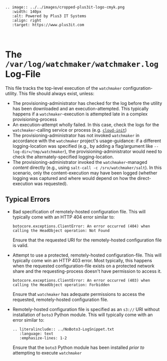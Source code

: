 ```{eval-rst}
.. image:: ../../images/cropped-plus3it-logo-cmyk.png
   :width: 140px
   :alt: Powered by Plus3 IT Systems
   :align: right
   :target: https://www.plus3it.com
```
<br>

# The `/var/log/watchmaker/watchmaker.log` Log-File

This file tracks the top-level execution of the `watchmaker` configuration-utility. This file should always exist, unless:

- The provisioning-administrator has checked for the log before the utility has been downloaded and an execution-attempted. This typically happens if a `watchmaker`-execution is attempted late in a complex provisioning-process
- An execution-attempt wholly failed. In this case, check the logs for the `watchmaker`-calling service or process (e.g. [`cloud-init`](cloud-init.log.md))
- The provisioning-administrator has not invoked `watchmaker` in accordance with the `watchmaker` project's usage-guidance: if a different logging-location was specified (e.g., by adding a flag/argument like `--log-dir=/tmp/watchmaker`), the provisioning-administrator would need to check the alternately-specified logging-location.
- The provisioning-administrator invoked the `watchmaker`-managed _content_ directly (e.g., using `salt-call -c /srv/watchmaker/salt`). In this scenario, only the content-execution may have been logged (whether logging was captured and where would depend on how the direct-execution was requested).

## Typical Errors

* Bad specification of remotely-hosted configuration file. This will typically come with an HTTP 404 error similar to:
    ~~~
    botocore.exceptions.ClientError: An error occurred (404) when calling the HeadObject operation: Not Found
    ~~~

    Ensure that the requested URI for the remotely-hosted configuration file is valid.
* Attempt to use a protected, remotely-hosted configuration-file. This will typically come win an HTTP 403 error. Most typically, this happens when the requested configuration-file exists on a protected network share and the requesting-process doesn't have permission to access it.
    ~~~
    botocore.exceptions.ClientError: An error occurred (403) when calling the HeadObject operation: Forbidden
    ~~~

    Ensure that `watchmaker` has adequate permissions to access the requested, remotely-hosted configuration file.
* Remotely-hosted configuration file is specified as an `s3://` URI without installation of `boto3` Python module. This will typically come with an error similar to:
    ```{eval-rst}
    .. literalinclude:: ../NoBoto3-LogSnippet.txt
       :language: text
       :emphasize-lines: 1-2
    ```

    Ensure that the `boto3` Python module has been installed _prior to_ attempting to execute `watchmaker`
